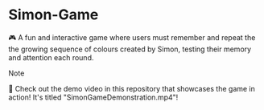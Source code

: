 # Simon-Game

🎮 A fun and interactive game where users must remember and repeat the the growing sequence of colours created by Simon, testing their memory and attention each round.

> [!NOTE]
> 🎥 Check out the demo video in this repository that showcases the game in action! It's titled "SimonGameDemonstration.mp4"!
>
> 
